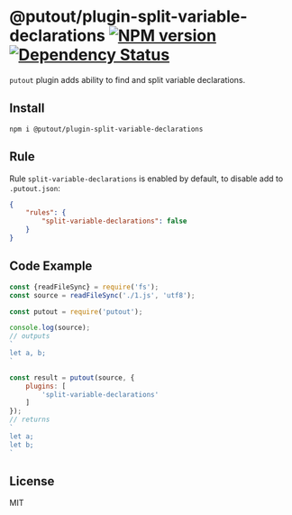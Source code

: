 # @putout/plugin-split-variable-declarations [![NPM version][NPMIMGURL]][NPMURL] [![Dependency Status][DependencyStatusIMGURL]][DependencyStatusURL]

[NPMIMGURL]:                https://img.shields.io/npm/v/@putout/plugin-split-variable-declarations.svg?style=flat&longCache=true
[NPMURL]:                   https://npmjs.org/package/@putout/plugin-split-variable-declarations"npm"

[DependencyStatusURL]:      https://david-dm.org/coderaiser/putout?path=packages/plugin-split-variable-declarations
[DependencyStatusIMGURL]:   https://david-dm.org/coderaiser/putout.svg?path=packages/plugin-split-variable-declarations

`putout` plugin adds ability to find and split variable declarations.

## Install

```
npm i @putout/plugin-split-variable-declarations
```

## Rule

Rule `split-variable-declarations` is enabled by default, to disable add to `.putout.json`:

```json
{
    "rules": {
        "split-variable-declarations": false
    }
}
```

## Code Example

```js
const {readFileSync} = require('fs');
const source = readFileSync('./1.js', 'utf8');

const putout = require('putout');

console.log(source);
// outputs
`
let a, b;
`

const result = putout(source, {
    plugins: [
        'split-variable-declarations'
    ]
});
// returns
`
let a;
let b;
`
```

## License

MIT

